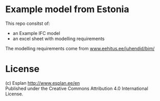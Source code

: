 # Example model from Estonia

This repo consitst of:
- an Example IFC model 
- an excel sheet with modelling requirements 

The modelling requirements come from www.eehitus.ee/juhendid/bim/ <br/>

# License
(c) Esplan http://www.esplan.ee/en <br/>
Published under the Creative Commons Attribution 4.0 International License.
